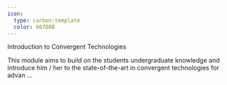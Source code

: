 ```yaml
---
icon:
  type: carbon:template
  color: 607D8B
---
```

Introduction to Convergent Technologies

This module aims to build on the students undergraduate knowledge and introduce him / her to the state-of-the-art in convergent technologies for advan ... 
